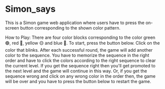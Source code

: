 # Simon_says
 This is a Simon game web application where users have to press the on-screen button corresponding to the shown color pattern. 

 How to Play: There are four color blocks corresponding to the color green 🟢, red 🔴, yellow 🟡 and blue 🔵. To start, press the button 
 below. Click on the color that blinks. After each successful round, the game will add another color to the sequence. You have to memorize 
 the sequence in the right order and have to click the colors according to the right sequence to clear the current level. If you get the 
 sequence right then you'll get promoted to the next level and the game will continue in this way. Or, if you get the sequence wrong and 
 click on any wrong color in the order then, the game will be over and you have to press the button below to restart the game.

 
